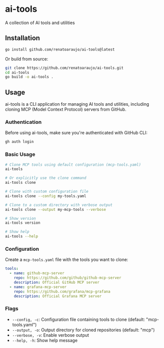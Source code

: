 # ai-tools
A collection of AI tools and utilities

## Installation

```bash
go install github.com/renatoaraujo/ai-tools@latest
```

Or build from source:

```bash
git clone https://github.com/renatoaraujo/ai-tools.git
cd ai-tools
go build -o ai-tools .
```

## Usage

ai-tools is a CLI application for managing AI tools and utilities, including cloning MCP (Model Context Protocol) servers from GitHub.

### Authentication

Before using ai-tools, make sure you're authenticated with GitHub CLI:

```bash
gh auth login
```

### Basic Usage

```bash
# Clone MCP tools using default configuration (mcp-tools.yaml)
ai-tools

# Or explicitly use the clone command
ai-tools clone

# Clone with custom configuration file
ai-tools clone --config my-tools.yaml

# Clone to a custom directory with verbose output
ai-tools clone --output my-mcp-tools --verbose

# Show version
ai-tools version

# Show help
ai-tools --help
```

### Configuration

Create a `mcp-tools.yaml` file with the tools you want to clone:

```yaml
tools:
  - name: github-mcp-server
    repo: https://github.com/github/github-mcp-server
    description: Official GitHub MCP server
  - name: grafana-mcp-server
    repo: https://github.com/grafana/mcp-grafana
    description: Official Grafana MCP server
```

### Flags

- `--config, -c`: Configuration file containing tools to clone (default: "mcp-tools.yaml")
- `--output, -o`: Output directory for cloned repositories (default: "mcp")
- `--verbose, -v`: Enable verbose output
- `--help, -h`: Show help message
